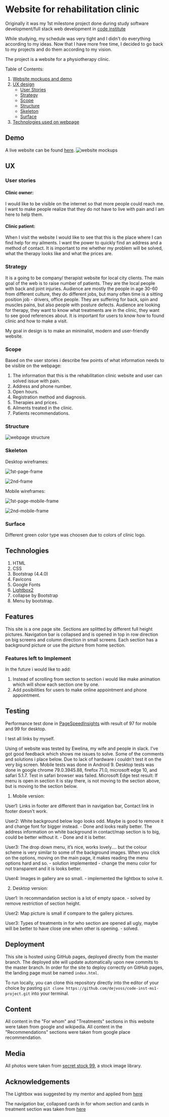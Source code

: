 # Website for rehabilitation clinic

Originally it was my 1st milestone project done during study software development/full stack web development in [code institute](https://codeinstitute.net/)

While studying, my schedule was very tight and I didn't do everything according to my ideas. Now that I have more free time, I decided to go back to my projects and do them according to my vision.

The project is a website for a physiotherapy clinic.

Table of Contents:

1. [Website mockups and demo](#demo)
2. [UX design](##ux)
    *   [User Stories](###user-stories)
    *   [Strategy](###strategy)
    *   [Scope](###scope)
    *   [Structure](###structure)
    *   [Skeleton](###skeleton)
    *   [Surface](###surface)
3. [Technologies used on webpage](##technologies)

## Demo
 A live website can be found [here]().
![website mockups]()

## UX
### User stories

#### Clinic owner: 
I would like to be visible on the internet so that more people could reach me. I want to make people realize that they do not have to live with pain and I am here to help them.

#### Clinic patient: 
When I visit the website I would like to see that this is the place where I can find help for my ailments. I want the power to quickly find an address and a method of contact. It is important to me whether my problem will be solved, what the therapy looks like and what the prices are.
### Strategy

It is a going to be company/ therapist website for local city clients. The main goal of the web is to raise number of patients. They are the local people with back and joint injuries. Audience are mostly the people in age 30-60 from different culture, they do different jobs, but many often time is a sitting position job - drivers, office people. They are suffering for back, spin and muscles pains, but also people with posture defects. Audience are looking for therapy, they want to know what treatments are in the clinic, they want to see good references about. It is important for users to know how to found clinic and how to make a visit.

My goal in design is to make an minimalist, modern and user-friendly website. 



### Scope
Based on the user stories i describe few points of what information needs to be visible on the webpage:

1.  The information that this is the rehabilitation clinic website and user can solved issue with pain.
2.  Address and phone number.
3.  Open hours.
3.  Registration method and diagnosis. 
4.  Therapies and prices.
5.  Ailments treated in the clinic.
6.  Patients recommendations.


### Structure

![webpage structure](images/refactored/structure.png)

### Skeleton
Desktop wireframes:

![1st-page-frame](images/refactored/1stframe.png)

![2nd-frame](images/refactored/2ndframe.png)

Mobile wireframes:

![1st-page-mobile-frame](images/refactored/1stmobileframe.png)

![2nd-mobile-frame](images/refactored/2ndmobileframe.png)

### Surface
Different green color type was choosen due to colors of clinic logo.


## Technologies
1. HTML
2. CSS
3. Bootstrap (4.4.0)
4. Favicons
5. Google Fonts
6. [Lightbox2](https://lokeshdhakar.com/projects/lightbox2/)
7. collapse by Bootstrap
8. Menu by bootstrap.


## Features
This site is a one page site. Sections are splitted by different full height pictures. Navigation bar is collapsed and is opened in top in row direction on big screens and column direction in small screens. Each section has a background picture or use the picture from home section.



### Features left to Implement
In the future i would like to add:
1. Instead of scrolling from section to section i would like make animation which will show each section one by one.
2. Add posibilities for users to make online appointment and phone appointment.


## Testing

Performance test done in [PageSpeedInsights](https://developers.google.com/speed/pagespeed/insights/) with result of 97 for mobile and 99 for desktop.

I test all links by myself.

Using of website was tested by Ewelina, my wife and people in slack. I've got good feedback which shows me issues to solve. Some of the comments and solutions i place below. Due to lack of hardware i couldn't test it on the very big screen.
Mobile tests was done in Android 9.
Desktop tests was done in google chrome 79.0.3945.88, firefox 71.0, microsoft edge 10, and safari 5.1.7. 
Test in safari browser was failed. 
Microsoft Edge test result: If menu is open in section it is stay there, is not moving to the section above, but is moving to the section below.

1. Mobile version:

User1: Links in footer are different than in navigation bar, Contact link in footer doesn't work.

User2: White background below logo looks odd. Maybe is good to remove it and change font for bigger instead. - Done and looks really better.
The address information on white background in contact/map section is to big, could be better without it. - Done and it is better.

User3: The drop down menu, it’s nice, works lovely.... but the colour scheme is very similar to some of the background images. When you click on the options, moving on the main page, it makes reading the menu options hard and so. - solution implemented - change the menu color for not transparent and it is looks better.

User4: Images in gallery are so small. - implemented the lightbox to solve it.

2. Desktop version:

User1: In recommandation section is a lot of empty space. - solved by remove restriction of section height.

User2: Map picture is small if compare to the gallery pictures.

User3: Types of treatments in for who section are opened all ugly, maybe will be better to have close one when other is opening. - solved.

## Deployment
This site is hosted using GitHub pages, deployed directly from the master branch. The deployed site will update automatically upon new commits to the master branch. In order for the site to deploy correctly on GitHub pages, the landing page must be named `index.html`.

To run locally, you can clone this repository directly into the editor of your choice by pasting `git clone https://github.com/dejvoss/code-inst-ms1-project.git` into your terminal.

## Content
All content in the "For whom" and "Treatments" sections in this website were taken from google and wikipedia. 
All content in the "Recommendations" sections were taken from google place recommendation.


## Media
All photos were taken from [secret stock 99](https://shop.stockphotosecrets.com/), a stock image library.


## Acknowledgements
The Lightbox was suggested by my mentor and applied from [here](https://lokeshdhakar.com/projects/lightbox2/)

The navigation bar, collapsed cards in for whom section and cards in treatment section was taken from [here](https://getbootstrap.com/docs/4.4/getting-started/introduction/)

